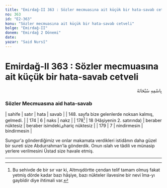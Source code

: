```yaml
---
title: "Emirdağ-II 363 : Sözler mecmuasına ait küçük bir hata-savab cetveli"
no: 363
id: "E2-363"
konu: "Sözler mecmuasına ait küçük bir hata-savab cetveli"
bolge: "Emirdağ-II"
donem: "Emirdağ 2 Dönemi"
date: 
yazar: "Said Nursî"
---
```


# Emirdağ-II 363 : Sözler mecmuasına ait küçük bir hata-savab cetveli

<p class="arabic" dir="rtl" title="Meal: “Her türlü noksan sıfatlardan yüce olan Allah’ın adıyla.”">بِاسْمِهِ سُبْحَانَهُ</p>

### Sözler Mecmuasına aid hata-savab

| sahife | satır | hata | savab |
| 148. sayfa bize gelenlerde noksan kalmış, gelmedi. |
| 174 | 6 | naks | nakz |
| 178[^1] | 18 (Hâşiyenin 2. satırında) | beraber nüktesiz | beraber isimdekiىhariç nüktesiz |
| 179 | 7 | nindirmesin | bindirmesin |

Sungur'a gönderdiğimiz ve onlar makamata verdikleri istidânın daha güzel bir sureti size Abdurrahman'la gönderdik. Onun ıslah ve tâdili ve münasip yerlere verilmesini Üstad size havale etmiş.

***
[^1]: Bu sehivde de bir sır var ki, Altmışdörtte çendan telif tamam olmuş fakat yetmiş dörde kadar bazı hâşiye, bazı nükteler ilavesine bir nevi îma-yı gaybîdir diye ihtimali var.

